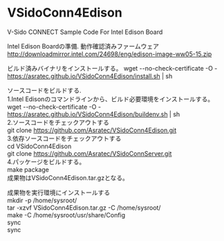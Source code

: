 # VSidoConn4Edison  
V-Sido CONNECT Sample Code For Intel Edison Board  
  

Intel Edison Boardの準備.
  動作確認済みファームウェア  
    http://downloadmirror.intel.com/24698/eng/edison-image-ww05-15.zip


	
ビルド済みバイナリをインストールする。
  wget --no-check-certificate -O - https://asratec.github.io/VSidoConn4Edison/install.sh | sh  

	
ソースコードをビルドする.  
1.Intel Edisonのコマンドラインから、ビルド必要環境をインストールする。  
   wget --no-check-certificate -O - https://asratec.github.io/VSidoConn4Edison/buildenv.sh | sh  
2.ソースコードをチェックアウトする  
  git clone https://github.com/Asratec/VSidoConn4Edison.git  
3.依存ソースコードをチェックアウトする  
  cd VSidoConn4Edison  
  git clone https://github.com/Asratec/VSidoConnServer.git  
4.パッケージをビルドする。  
  make package    
  成果物はVSidoConn4Edison.tar.gzとなる。

成果物を実行環境にインストールする  
  mkdir -p /home/sysroot/  
  tar -xzvf VSidoConn4Edison.tar.gz -C /home/sysroot/  
  make -C /home/sysroot/usr/share/Config  
  sync  
  sync  

  
